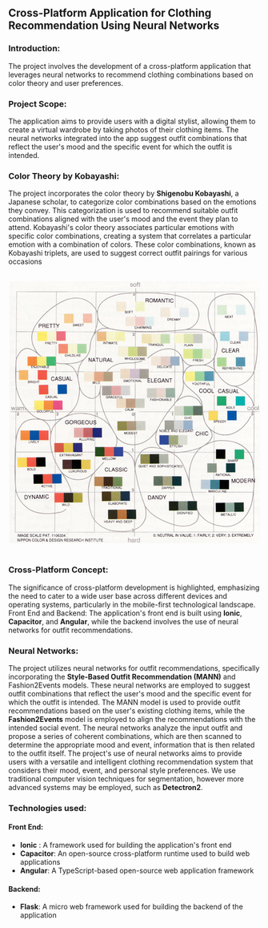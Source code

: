 ## Cross-Platform Application for Clothing Recommendation Using Neural Networks

### Introduction:
The project involves the development of a cross-platform application that leverages neural networks to recommend clothing combinations based on color theory and user preferences. 

### Project Scope:
The application aims to provide users with a digital stylist, allowing them to create a virtual wardrobe by taking photos of their clothing items. The neural networks integrated into the app suggest outfit combinations that reflect the user's mood and the specific event for which the outfit is intended. 

### Color Theory by Kobayashi:
The project incorporates the color theory by **Shigenobu Kobayashi**, a Japanese scholar, to categorize color combinations based on the emotions they convey. This categorization is used to recommend suitable outfit combinations aligned with the user's mood and the event they plan to attend. Kobayashi's color theory associates particular emotions with specific color combinations, creating a system that correlates a particular emotion with a combination of colors. These color combinations, known as Kobayashi triplets, are used to suggest correct outfit pairings for various occasions

<br>
<div align="center">
    <img src="assets/triplets.png"  alt="Kobayashi Triplets"/>
</div>
<br> 

### Cross-Platform Concept:
The significance of cross-platform development is highlighted, emphasizing the need to cater to a wide user base across different devices and operating systems, particularly in the mobile-first technological landscape. Front End and Backend:
The application's front end is built using **Ionic**, **Capacitor**, and **Angular**, while the backend involves the use of neural networks for outfit recommendations.

### Neural Networks:
The project utilizes neural networks for outfit recommendations, specifically incorporating the **Style-Based Outfit Recommendation (MANN)** and Fashion2Events models. These neural networks are employed to suggest outfit combinations that reflect the user's mood and the specific event for which the outfit is intended. The MANN model is used to provide outfit recommendations based on the user's existing clothing items, while the **Fashion2Events** model is employed to align the recommendations with the intended social event. The neural networks analyze the input outfit and propose a series of coherent combinations, which are then scanned to determine the appropriate mood and event, information that is then related to the outfit itself. The project's use of neural networks aims to provide users with a versatile and intelligent clothing recommendation system that considers their mood, event, and personal style preferences. We use traditional computer vision techniques for segmentation, however more advanced systems may be employed, such as **Detectron2**.

### Technologies used:

#### Front End:
- **Ionic** : A framework used for building the application's front end
- **Capacitor**: An open-source cross-platform runtime used to build web applications
- **Angular**: A TypeScript-based open-source web application framework

#### Backend:
- **Flask**: A micro web framework used for building the backend of the application</li>
 
